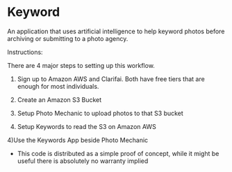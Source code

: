 # Keyword
An application that uses artificial intelligence to help keyword photos before archiving or submitting to a photo agency.

Instructions:

There are 4 major steps to setting up this workflow.

1) Sign up to Amazon AWS and Clarifai. Both have free tiers that are enough for most individuals.

2) Create an Amazon S3 Bucket

2) Setup Photo Mechanic to upload photos to that S3 bucket

3) Setup Keywords to read the S3 on Amazon AWS

4)Use the Keywords App beside Photo Mechanic



* This code is distributed as a simple proof of concept, while it might be useful there is absolutely no warranty implied
